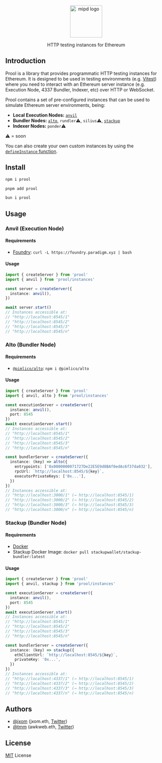 <br/>

<p align="center">
    <picture>
      <source media="(prefers-color-scheme: dark)" srcset="https://github.com/wevm/prool/blob/main/.github/prool-dark.svg">
      <img alt="mipd logo" src="https://github.com/wevm/prool/blob/main/.github/prool-light.svg" width="auto" height="100">
    </picture>
</p>

<p align="center">
  HTTP testing instances for Ethereum</a>
<p>

## Introduction

Prool is a library that provides programmatic HTTP testing instances for Ethereum. It is designed to be used in testing environments (e.g. [Vitest](https://vitest.dev/)) where you need to interact with an Ethereum server instance (e.g. Execution Node, 4337 Bundler, Indexer, etc) over HTTP or WebSocket.

Prool contains a set of pre-configured instances that can be used to simulate Ethereum server environments, being:

- **Local Execution Nodes:** [`anvil`](#anvil-execution-node)
- **Bundler Nodes:** [`alto`](#alto-bundler-node), `rundler`⚠️, `silius`⚠️, [`stackup`](#stackup-bundler-node)
- **Indexer Nodes:** `ponder`⚠️

⚠️ = soon

You can also create your own custom instances by using the [`defineInstance` function](#TODO).

## Install

```bash
npm i prool
```

```bash
pnpm add prool
```

```bash
bun i prool
```

## Usage

### Anvil (Execution Node)

#### Requirements

- [Foundry](https://getfoundry.sh/): `curl -L https://foundry.paradigm.xyz | bash`

#### Usage

```ts
import { createServer } from 'prool'
import { anvil } from 'prool/instances'

const server = createServer({
  instance: anvil(),
})

await server.start() 
// Instances accessible at:
// "http://localhost:8545/1"
// "http://localhost:8545/2"
// "http://localhost:8545/3"
// "http://localhost:8545/n"
```

### Alto (Bundler Node)

#### Requirements

- [`@pimlico/alto`](npm.im/@pimlico/alto): `npm i @pimlico/alto`

#### Usage

```ts
import { createServer } from 'prool'
import { anvil, alto } from 'prool/instances'

const executionServer = createServer({
  instance: anvil(),
  port: 8545
})
await executionServer.start() 
// Instances accessible at:
// "http://localhost:8545/1"
// "http://localhost:8545/2"
// "http://localhost:8545/3"
// "http://localhost:8545/n"

const bundlerServer = createServer({
  instance: (key) => alto({
    entrypoints: ['0x0000000071727De22E5E9d8BAf0edAc6f37da032'],
    rpcUrl: `http://localhost:8545/${key}`,
    executorPrivateKeys: ['0x...'],
  })
})
// Instances accessible at:
// "http://localhost:3000/1" (→ http://localhost:8545/1)
// "http://localhost:3000/2" (→ http://localhost:8545/2)
// "http://localhost:3000/3" (→ http://localhost:8545/3)
// "http://localhost:3000/n" (→ http://localhost:8545/n)
```

### Stackup (Bundler Node)

#### Requirements

- [Docker](https://docs.docker.com/get-docker/)
- Stackup Docker Image: `docker pull stackupwallet/stackup-bundler:latest`

#### Usage

```ts
import { createServer } from 'prool'
import { anvil, stackup } from 'prool/instances'

const executionServer = createServer({
  instance: anvil(),
  port: 8545
})
await executionServer.start() 
// Instances accessible at:
// "http://localhost:8545/1"
// "http://localhost:8545/2"
// "http://localhost:8545/3"
// "http://localhost:8545/n"

const bundlerServer = createServer({
  instance: (key) => stackup({
    ethClientUrl: `http://localhost:8545/${key}`,
    privateKey: '0x...',
  })
})
// Instances accessible at:
// "http://localhost:4337/1" (→ http://localhost:8545/1)
// "http://localhost:4337/2" (→ http://localhost:8545/2)
// "http://localhost:4337/3" (→ http://localhost:8545/3)
// "http://localhost:4337/n" (→ http://localhost:8545/n)
```

## Authors

- [@jxom](https://github.com/jxom) (jxom.eth, [Twitter](https://twitter.com/jakemoxey))
- [@tmm](https://github.com/tmm) (awkweb.eth, [Twitter](https://twitter.com/awkweb))

## License

[MIT](/LICENSE) License